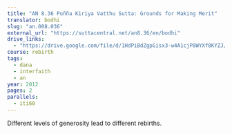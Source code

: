 ```yaml
---
title: "AN 8.36 Puñña Kiriya Vatthu Sutta: Grounds for Making Merit"
translator: bodhi
slug: "an.008.036"
external_url: "https://suttacentral.net/an8.36/en/bodhi"
drive_links:
  - "https://drive.google.com/file/d/1HdPiBdZgpGisx3-w4A1cjP8WYXf8KYZJ/view?usp=drivesdk"
course: rebirth
tags:
  - dana
  - interfaith
  - an
year: 2012
pages: 2
parallels:
  - iti60
---
```


Different levels of generosity lead to different rebirths.
